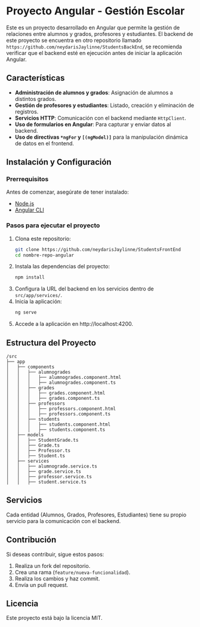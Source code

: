 # Proyecto Angular - Gestión Escolar

Este es un proyecto desarrollado en Angular que permite la gestión de relaciones entre alumnos y grados, profesores y estudiantes. El backend de este proyecto se encuentra en otro repositorio llamado `https://github.com/neydarisJaylinne/StudentsBackEnd`, se recomienda verificar que el backend esté en ejecución antes de iniciar la aplicación Angular.

## Características
- **Administración de alumnos y grados**: Asignación de alumnos a distintos grados.
- **Gestión de profesores y estudiantes**: Listado, creación y eliminación de registros.
- **Servicios HTTP**: Comunicación con el backend mediante `HttpClient`.
- **Uso de formularios en Angular**: Para capturar y enviar datos al backend.
- **Uso de directivas `*ngFor` y `[(ngModel)]`** para la manipulación dinámica de datos en el frontend.

## Instalación y Configuración

### Prerrequisitos
Antes de comenzar, asegúrate de tener instalado:
- [Node.js](https://nodejs.org/)
- [Angular CLI](https://angular.io/cli)

### Pasos para ejecutar el proyecto
1. Clona este repositorio:
   ```sh
   git clone https://github.com/neydarisJaylinne/StudentsFrontEnd
   cd nombre-repo-angular
   ```
2. Instala las dependencias del proyecto:
   ```sh
   npm install
   ```
3. Configura la URL del backend en los servicios dentro de `src/app/services/`.
4. Inicia la aplicación:
   ```sh
   ng serve
   ```
5. Accede a la aplicación en http://localhost:4200.

## Estructura del Proyecto
```
/src
├── app
│   ├── components
│   │   ├── alumnogrades
│   │   │   ├── alumnogrades.component.html
│   │   │   ├── alumnogrades.component.ts
│   │   ├── grades
│   │   │   ├── grades.component.html
│   │   │   ├── grades.component.ts
│   │   ├── professors
│   │   │   ├── professors.component.html
│   │   │   ├── professors.component.ts
│   │   ├── students
│   │   │   ├── students.component.html
│   │   │   ├── students.component.ts
│   ├── models
│   │   ├── StudentGrade.ts
│   │   ├── Grade.ts
│   │   ├── Professor.ts
│   │   ├── Student.ts
│   ├── services
│   │   ├── alumnograde.service.ts
│   │   ├── grade.service.ts
│   │   ├── professor.service.ts
│   │   ├── student.service.ts
```

## Servicios
Cada entidad (Alumnos, Grados, Profesores, Estudiantes) tiene su propio servicio para la comunicación con el backend.

## Contribución
Si deseas contribuir, sigue estos pasos:
1. Realiza un fork del repositorio.
2. Crea una rama (`feature/nueva-funcionalidad`).
3. Realiza los cambios y haz commit.
4. Envía un pull request.

## Licencia
Este proyecto está bajo la licencia MIT.

